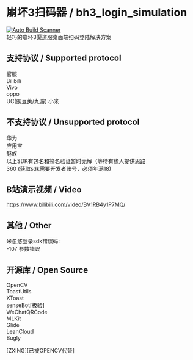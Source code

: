 # 崩坏3扫码器 / bh3_login_simulation

[![Auto Build Scanner](https://github.com/Haocen2004/bh3_login_simulation/actions/workflows/auto_build.yml/badge.svg?branch=dev)](https://github.com/Haocen2004/bh3_login_simulation/actions/workflows/auto_build.yml)  
轻巧的崩坏3渠道服桌面端扫码登陆解决方案

## 支持协议 / Supported protocol

官服   
Bilibili  
Vivo  
oppo  
UC(豌豆荚/九游)
小米  

## 不支持协议 / Unsupported protocol

华为  
应用宝  
魅族  
以上SDK有包名和签名验证暂时无解（等待有缘人提供思路  
360 (获取sdk需要开发者账号，必须年满18)

## B站演示视频 / Video

https://www.bilibili.com/video/BV1RB4y1P7MQ/

## 其他 / Other

米忽悠登录sdk错误码:  
-107 参数错误

## 开源库 / Open Source

OpenCV  
ToastUtils  
XToast  
senseBot[极验]  
WeChatQRCode  
MLKit  
Glide  
LeanCloud  
Bugly

[ZXING][已被OPENCV代替]
